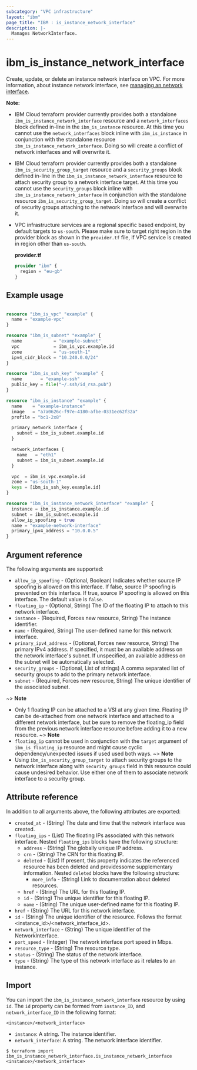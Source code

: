 ```yaml
---
subcategory: "VPC infrastructure"
layout: "ibm"
page_title: "IBM : is_instance_network_interface"
description: |-
  Manages NetworkInterface.
---
```


# ibm_is_instance_network_interface

Create, update, or delete an instance network interface on VPC. For more information, about instance network interface, see [managing an network interface](https://cloud.ibm.com/docs/vpc?topic=vpc-using-instance-vnics).

**Note:**
- IBM Cloud terraform provider currently provides both a standalone `ibm_is_instance_network_interface` resource and a `network_interfaces` block defined in-line in the `ibm_is_instance` resource. At this time you cannot use the `network_interfaces` block inline with `ibm_is_instance` in conjunction with the standalone resource `ibm_is_instance_network_interface`. Doing so will create a conflict of network interfaces and will overwrite it.
- IBM Cloud terraform provider currently provides both a standalone `ibm_is_security_group_target` resource and a `security_groups` block defined in-line in the `ibm_is_instance_network_interface` resource to attach security group to a network interface target. At this time you cannot use the `security_groups` block inline with `ibm_is_instance_network_interface` in conjunction with the standalone resource `ibm_is_security_group_target`. Doing so will create a conflict of security groups attaching to the network interface and will overwrite it.
- VPC infrastructure services are a regional specific based endpoint, by default targets to `us-south`. Please make sure to target right region in the provider block as shown in the `provider.tf` file, if VPC service is created in region other than `us-south`.

  **provider.tf**

  ```terraform
  provider "ibm" {
    region = "eu-gb"
  }
  ```

## Example usage

```terraform

resource "ibm_is_vpc" "example" {
  name = "example-vpc"
}

resource "ibm_is_subnet" "example" {
  name            = "example-subnet"
  vpc             = ibm_is_vpc.example.id
  zone            = "us-south-1"
  ipv4_cidr_block = "10.240.0.0/24"
}

resource "ibm_is_ssh_key" "example" {
  name       = "example-ssh"
  public_key = file("~/.ssh/id_rsa.pub")
}

resource "ibm_is_instance" "example" {
  name    = "example-instance"
  image   = "a7a0626c-f97e-4180-afbe-0331ec62f32a"
  profile = "bc1-2x8"

  primary_network_interface {
    subnet = ibm_is_subnet.example.id
  }

  network_interfaces {
    name   = "eth1"
    subnet = ibm_is_subnet.example.id
  }

  vpc  = ibm_is_vpc.example.id
  zone = "us-south-1"
  keys = [ibm_is_ssh_key.example.id]
}

resource "ibm_is_instance_network_interface" "example" {
  instance = ibm_is_instance.example.id
  subnet = ibm_is_subnet.example.id
  allow_ip_spoofing = true
  name = "example-network-interface"
  primary_ipv4_address = "10.0.0.5"
}
```

## Argument reference

The following arguments are supported:

- `allow_ip_spoofing` - (Optional, Boolean) Indicates whether source IP spoofing is allowed on this interface. If false, source IP spoofing is prevented on this interface. If true, source IP spoofing is allowed on this interface. The default value is `false`.
- `floating_ip` - (Optional, String) The ID of the floating IP to attach to this network interface.
- `instance` - (Required, Forces new resource, String) The instance identifier.
- `name` - (Required, String) The user-defined name for this network interface.
- `primary_ipv4_address` - (Optional, Forces new resource, String) The primary IPv4 address. If specified, it must be an available address on the network interface's subnet. If unspecified, an available address on the subnet will be automatically selected.
- `security_groups` - (Optional, List of strings) A comma separated list of security groups to add to the primary network interface.
- `subnet` - (Required, Forces new resource, String) The unique identifier of the associated subnet.
  

~> **Note**
  - Only 1 floating IP can be attached to a VSI at any given time. Floating IP can be de-attached from one network interface and attached to a different network interface, but be sure to remove the floating_ip field from the previous network interface resource before adding it to a new resource. 
~> **Note**
  - `floating_ip` cannot be used in conjunction with the `target` argument of `ibm_is_floating_ip` resource and might cause cyclic dependency/unexpected issues if used used both ways.
~> **Note**
  - Using `ibm_is_security_group_target` to attach security groups to the network interface along with `security_groups` field in this resource could cause undesired behavior. Use either one of them to associate network interface to a security group.

## Attribute reference

In addition to all arguments above, the following attributes are exported:

- `created_at` - (String) The date and time that the network interface was created.
- `floating_ips` - (List) The floating IPs associated with this network interface. Nested `floating_ips` blocks have the following structure:
	- `address` - (String) The globally unique IP address.
	- `crn` - (String) The CRN for this floating IP.
	- `deleted` - (List) If present, this property indicates the referenced resource has been deleted and providessome supplementary information. Nested `deleted` blocks have the following structure:
		- `more_info` - (String) Link to documentation about deleted resources.
	- `href` - (String) The URL for this floating IP.
	- `id` - (String) The unique identifier for this floating IP.
	- `name` - (String) The unique user-defined name for this floating IP.
- `href` - (String) The URL for this network interface.
- `id` - (String) The unique identifier of the resource. Follows the format <instance_id>/<network_interface_id>.
- `network_interface` - (String) The unique identifier of the NetworkInterface.
- `port_speed` - (Integer) The network interface port speed in Mbps.
- `resource_type` - (String) The resource type.
- `status` - (String) The status of the network interface.
- `type` - (String) The type of this network interface as it relates to an instance.

## Import

You can import the `ibm_is_instance_network_interface` resource by using `id`.
The `id` property can be formed from `instance_ID`, and `network_interface_ID` in the following format:

```
<instance>/<network_interface>
```
- `instance`: A string. The instance identifier.
- `network_interface`: A string. The network interface identifier.

```
$ terraform import ibm_is_instance_network_interface.is_instance_network_interface <instance>/<network_interface>
```
